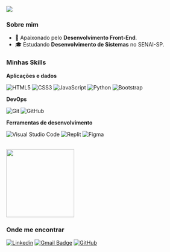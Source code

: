 ![](https://komarev.com/ghpvc/?username=dinizdv&color=006bed)

<h3>Sobre mim</h3>

- 🚀 Apaixonado pelo **Desenvolvimento Front-End**.
- 🎓 Estudando **Desenvolvimento de Sistemas** no SENAI-SP.

<h3>Minhas Skills</h3>

**Aplicações e dados**

![HTML5](https://img.shields.io/badge/-HTML5-333333?style=flat&logo=HTML5)
![CSS3](https://img.shields.io/badge/-CSS3-333333?style=flat&logo=CSS3&logoColor=1572B6)
![JavaScript](https://img.shields.io/badge/-JavaScript-333333?style=flat&logo=javascript)
![Python](https://img.shields.io/badge/-Python-333333?style=flat&logo=Python&logoColor=007396)
![Bootstrap](https://img.shields.io/badge/-Bootstrap5-333333?style=flat&logo=bootstrap)

**DevOps**

![Git](https://img.shields.io/badge/-Git-333333?style=flat&logo=git)
![GitHub](https://img.shields.io/badge/-GitHub-333333?style=flat&logo=github)

**Ferramentas de desenvolvimento**

![Visual Studio Code](https://img.shields.io/badge/-Visual%20Studio%20Code-333333?style=flat&logo=visual-studio-code&logoColor=007ACC)
![Replit](https://img.shields.io/badge/-Replit-333333?style=flat&logo=replit&logoColor=orangered)
![Figma](https://img.shields.io/badge/-Figma-333333?style=flat&logo=figma&logoColor=crimson)

<br/>

<a href="https://github.com/dinizdv" title="Perfil do Diniz">
  <img height="180em" src="https://github-readme-stats.vercel.app/api?username=dinizdv&theme=dracula&show_icons=true" />
</a>

<h3>Onde me encontrar</h3>

[![Linkedin](https://img.shields.io/badge/-LinkedIn-blue?style=flat-square&logo=Linkedin&logoColor=white&link=https://www.linkedin.com/in/bruno-diniz-oliveira-426a67286)](https://www.linkedin.com/in/bruno-diniz-oliveira-426a67286)
[![Gmail Badge](https://img.shields.io/badge/-brunodinizoliveira3@gmail.com-006bed?style=flat-square&logo=Gmail&logoColor=white&link=mailto:brunodinizoliveira3@gmail.com)](mailto:brunodinizoliveira3@gmail.com)
[![GitHub](https://img.shields.io/github/followers/dinizdv?label=follow&style=social)](https://github.com/dinizdv)
